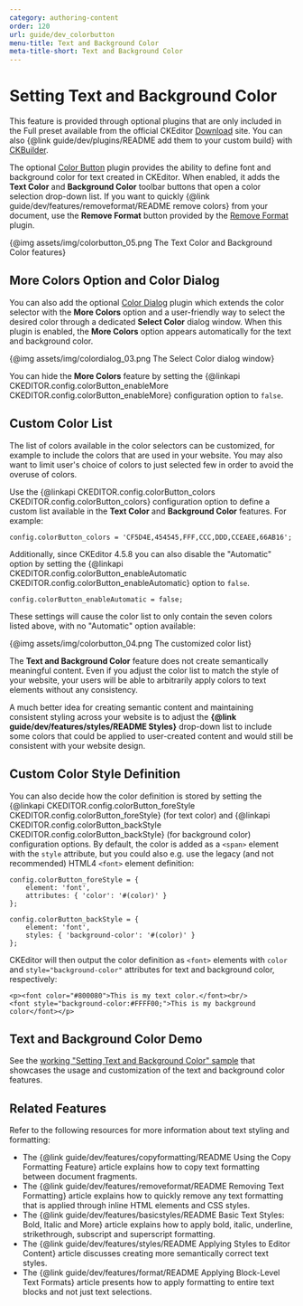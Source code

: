 ```yaml
---
category: authoring-content
order: 120
url: guide/dev_colorbutton
menu-title: Text and Background Color
meta-title-short: Text and Background Color
---
```

<!--
Copyright (c) 2003-2017, CKSource - Frederico Knabben. All rights reserved.
For licensing, see LICENSE.md.
-->

# Setting Text and Background Color

<info-box info=""> This feature is provided through optional plugins that are only included in the Full preset available from the official CKEditor <a href="https://ckeditor.com/ckeditor-4/download/">Download</a> site. You can also {@link guide/dev/plugins/README add them to your custom build} with <a href="https://ckeditor.com/cke4/builder">CKBuilder</a>.
</info-box>

The optional [Color Button](https://ckeditor.com/cke4/addon/colorbutton) plugin provides the ability to define font and background color for text created in CKEditor. When enabled, it adds the **Text Color** and **Background Color** toolbar buttons that open a color selection drop-down list. If you want to quickly {@link guide/dev/features/removeformat/README remove colors} from your document, use the **Remove Format** button provided by the [Remove Format](https://ckeditor.com/cke4/addon/removeformat) plugin.

{@img assets/img/colorbutton_05.png The Text Color and Background Color features}

## More Colors Option and Color Dialog

You can also add the optional [Color Dialog](https://ckeditor.com/cke4/addon/colordialog) plugin which extends the color selector with the **More Colors** option and a user-friendly way to select the desired color through a dedicated **Select Color** dialog window. When this plugin is enabled, the **More Colors** option appears automatically for the text and background color.

{@img assets/img/colordialog_03.png The Select Color dialog window}

You can hide the **More Colors** feature by setting the {@linkapi CKEDITOR.config.colorButton_enableMore CKEDITOR.config.colorButton_enableMore} configuration option to `false`.

## Custom Color List

The list of colors available in the color selectors can be customized, for example to include the colors that are used in your website. You may also want to limit user's choice of colors to just selected few in order to avoid the overuse of colors.

Use the {@linkapi CKEDITOR.config.colorButton_colors CKEDITOR.config.colorButton_colors} configuration option to define a custom list available in the **Text Color** and **Background Color** features. For example:

	config.colorButton_colors = 'CF5D4E,454545,FFF,CCC,DDD,CCEAEE,66AB16';

Additionally, since CKEditor 4.5.8 you can also disable the "Automatic" option by setting the {@linkapi CKEDITOR.config.colorButton_enableAutomatic CKEDITOR.config.colorButton_enableAutomatic} option to `false`.

	config.colorButton_enableAutomatic = false;

These settings will cause the color list to only contain the seven colors listed above, with no "Automatic" option available:

{@img assets/img/colorbutton_04.png The customized color list}

<info-box hint=""> <p> 	The <strong>Text and Background Color</strong> feature does not create semantically meaningful content. Even if you adjust the color list to match the style of your website, your users will be able to arbitrarily apply colors to text elements without any consistency. </p> <p> 	A much better idea for creating semantic content and maintaining consistent styling across your website is to adjust the <strong>{@link guide/dev/features/styles/README Styles}</strong> drop-down list to include some colors that could be applied to user-created content and would still be consistent with your website design. </p>
</info-box>

## Custom Color Style Definition

You can also decide how the color definition is stored by setting the {@linkapi CKEDITOR.config.colorButton_foreStyle CKEDITOR.config.colorButton_foreStyle} (for text color) and {@linkapi CKEDITOR.config.colorButton_backStyle CKEDITOR.config.colorButton_backStyle} (for background color) configuration options. By default, the color is added as a `<span>` element with the `style` attribute, but you could also e.g. use the legacy (and not recommended) HTML4 `<font>` element definition:

	config.colorButton_foreStyle = {
		element: 'font',
		attributes: { 'color': '#(color)' }
	};

	config.colorButton_backStyle = {
    	element: 'font',
    	styles: { 'background-color': '#(color)' }
	};

CKEditor will then output the color definition as `<font>` elements with `color` and `style="background-color"` attributes for text and background color, respectively:

	<p><font color="#800080">This is my text color.</font><br/>
	<font style="background-color:#FFFF00;">This is my background color</font></p>

## Text and Background Color Demo

See the [working "Setting Text and Background Color" sample](https://sdk.ckeditor.com/samples/colorbutton.html) that showcases the usage and customization of the text and background color features.

## Related Features

Refer to the following resources for more information about text styling and formatting:

* The {@link guide/dev/features/copyformatting/README Using the Copy Formatting Feature} article explains how to copy text formatting between document fragments.
* The {@link guide/dev/features/removeformat/README Removing Text Formatting} article explains how to quickly remove any text formatting that is applied through inline HTML elements and CSS styles.
* The {@link guide/dev/features/basicstyles/README Basic Text Styles: Bold, Italic and More} article explains how to apply bold, italic, underline, strikethrough, subscript and superscript formatting.
* The {@link guide/dev/features/styles/README Applying Styles to Editor Content} article discusses creating more semantically correct text styles.
* The {@link guide/dev/features/format/README Applying Block-Level Text Formats} article presents how to apply formatting to entire text blocks and not just text selections.
</font></font></span>